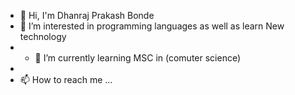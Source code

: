 - 👋 Hi, I'm Dhanraj Prakash Bonde
- 👀 I’m interested in programming languages as well as learn New technology
- - 🌱 I’m currently learning  MSC in (comuter science)
- 
- 📫 How to reach me ...

<!---
dhanraj25042000/dhanraj25042000 is a ✨ special ✨ repository because its `README.md` (this file) appears on your GitHub profile.
You can click the Preview link to take a look at your changes.
--->
